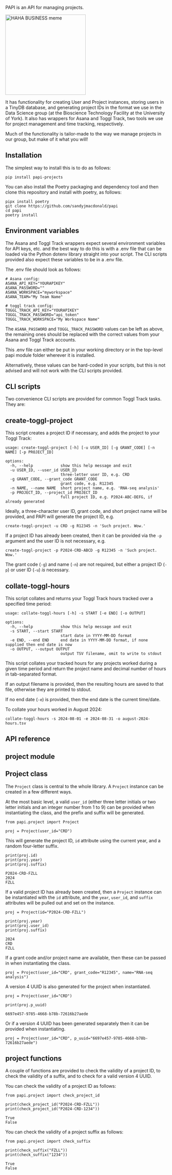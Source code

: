 PAPI is an API for managing projects.

<img src="https://imgur.com/lprJ3mP.jpg" alt="HAHA BUSINESS meme" height="250">

It has functionality for creating User and Project instances, storing users in a TinyDB database, and generating project IDs in the format we use in the Data Science group (at the Bioscience Technology Facility at the University of York). It also has wrappers for Asana and Toggl Track, two tools we use for project management and time tracking, respectively.

Much of the functionality is tailor-made to the way we manage projects in our group, but make of it what you will!

## Installation

The simplest way to install this is to do as follows:

```
pip install papi-projects
```

You can also install the Poetry packaging and dependency tool and then clone this repository and install with poetry, as follows:

```
pipx install poetry
git clone https://github.com/sandyjmacdonald/papi
cd papi
poetry install
```

## Environment variables

The Asana and Toggl Track wrappers expect several environment variables for API keys, etc. and the best way to do this is with a .env file that can be loaded via the Python dotenv library straight into your script. The CLI scripts provided also expect these variables to be in a .env file.

The .env file should look as follows:

```
# Asana config:
ASANA_API_KEY="YOURAPIKEY"
ASANA_PASSWORD=""
ASANA_WORKSPACE="myworkspace"
ASANA_TEAM="My Team Name"

# toggl track config:
TOGGL_TRACK_API_KEY="YOURAPIKEY"
TOGGL_TRACK_PASSWORD="api_token"
TOGGL_TRACK_WORKSPACE="My Workspace Name"
```

The `ASANA_PASSWORD` and `TOGGL_TRACK_PASSWORD` values can be left as above, the remaining ones should be replaced with the correct values from your Asana and Toggl Track accounts.

This .env file can either be put in your working directory or in the top-level papi module folder wherever it is installed.

Alternatively, these values can be hard-coded in your scripts, but this is not advised and will not work with the CLI scripts provided.

## CLI scripts

Two convenience CLI scripts are provided for common Toggl Track tasks. They are:

## create-toggl-project

This script creates a project ID if necessary, and adds the project to your Toggl Track:

```
usage: create-toggl-project [-h] [-u USER_ID] [-g GRANT_CODE] [-n NAME] [-p PROJECT_ID]

options:
  -h, --help            show this help message and exit
  -u USER_ID, --user_id USER_ID
                        three-letter user ID, e.g. CRD
  -g GRANT_CODE, --grant_code GRANT_CODE
                        grant code, e.g. R12345
  -n NAME, --name NAME  short project name, e.g. 'RNA-seq analysis'
  -p PROJECT_ID, --project_id PROJECT_ID
                        full project ID, e.g. P2024-ABC-DEFG, if already generated
```

Ideally, a three-character user ID, grant code, and short project name will be provided, and PAPI will generate the project ID, e.g.

```
create-toggl-project -u CRD -g R12345 -n 'Such project. Wow.'
```

If a project ID has already been created, then it can be provided via the `-p` argument and the user ID is not necessary, e.g.

```
create-toggl-project -p P2024-CRD-ABCD -g R12345 -n 'Such project. Wow.'
```

The grant code (`-g`) and name (`-n`) are not required, but either a project ID (`-p`) or user ID (`-u`) _is_ necessary.

## collate-toggl-hours

This script collates and returns your Toggl Track hours tracked over a specified time period:

```
usage: collate-toggl-hours [-h] -s START [-e END] [-o OUTPUT]

options:
  -h, --help            show this help message and exit
  -s START, --start START
                        start date in YYYY-MM-DD format
  -e END, --end END     end date in YYYY-MM-DD format, if none supplied then end date is now
  -o OUTPUT, --output OUTPUT
                        output TSV filename, omit to write to stdout
```

This script collates your tracked hours for any projects worked during a given time period and return the project name and decimal number of hours in tab-separated format.

If an output filename is provided, then the resulting hours are saved to that file, otherwise they are printed to stdout.

If no end date (`-e`) is provided, then the end date is the current time/date.

To collate your hours worked in August 2024:

```
collate-toggl-hours -s 2024-08-01 -e 2024-08-31 -o august-2024-hours.tsv
```

## API reference

## project module

## Project class

The `Project` class is central to the whole library. A `Project` instance can be created in a few different ways.

At the most basic level, a valid `user_id` (either three letter initials or two letter initials and an integer number from 1 to 9) can be provided when instantiating the class, and the prefix and suffix will be generated.

```
from papi.project import Project

proj = Project(user_id="CRD")
```

This will generate the project ID, `id` attribute using the current year, and a random four-letter suffix.

```
print(proj.id)
print(proj.year)
print(proj.suffix)
```

```
P2024-CRD-FZLL
2024
FZLL
```

If a valid project ID has already been created, then a `Project` instance can be instantiated with the `id` attribute, and the `year`, `user_id`, and `suffix` attributes will be pulled out and set on the instance.

```
proj = Project(id="P2024-CRD-FZLL")

print(proj.year)
print(proj.user_id)
print(proj.suffix)
```

```
2024
CRD
FZLL
```

If a grant code and/or project name are available, then these can be passed in when instantiating the class.

```
proj = Project(user_id="CRD", grant_code="R12345", name="RNA-seq analysis")
```

A version 4 UUID is also generated for the project when instantiated.

```
proj = Project(user_id="CRD")

print(proj.p_uuid)
```

```
6697e457-9785-4668-b78b-72616b27aede
```

 Or if a version 4 UUID has been generated separately then it can be provided when instantiating.

 ```
 proj = Project(user_id="CRD", p_uuid="6697e457-9785-4668-b78b-72616b27aede")
 ```

## project functions

A couple of functions are provided to check the validity of a project ID, to check the validity of a suffix, and to check for a valid version 4 UUID.

You can check the validity of a project ID as follows:

```
from papi.project import check_project_id

print(check_project_id("P2024-CRD-FZLL"))
print(check_project_id("P2024-CRD-1234"))
```

```
True
False
```

You can check the validity of a project suffix as follows:

```
from papi.project import check_suffix

print(check_suffix("FZLL"))
print(check_suffix("1234"))
```

```
True
False
```